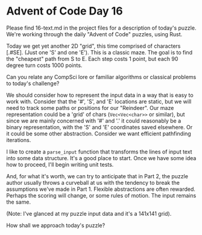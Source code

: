 # Advent of Code Day 16

Please find 16-text.md in the project files for a description of today's puzzle.
We're working through the daily "Advent of Code" puzzles, using Rust.

Today we get yet another 2D "grid", this time comprised of characters [.#SE]. (Just one 'S' and one 'E').
This is a classic maze. The goal is to find the "cheapest" path from S to E. Each step costs 1 point, but each 90 degree turn costs 1000 points.

Can you relate any CompSci lore or familiar algorithms or classical problems to today's challenge?

We should consider how to represent the input data in a way that is easy to work with. Consider that the '#', 'S', and 'E' locations are static, but we will need to track some paths or positions for our "Reindeer".
Our maze representation could be a 'grid' of chars (`Vec<Vec<char>>` or similar), but since we are mainly concerned with '#' and '.' it could reasonably be a binary representation, with the 'S' and 'E' coordinates saved elsewhere. Or it could be some other abstraction. Consider we want efficient pathfinding iterations.

I like to create a `parse_input` function that transforms the lines of input text into some data structure. It's a good place to start. Once we have some idea how to proceed, I'll begin writing unit tests.

And, for what it's worth, we can try to anticipate that in Part 2, the puzzle author usually throws a curveball at us with the tendency to break the assumptions we've made in Part 1. Flexible abstractions are often rewarded.
Perhaps the scoring will change, or some rules of motion. The input remains the same.

(Note: I've glanced at my puzzle input data and it's a 141x141 grid).

How shall we approach today's puzzle?
